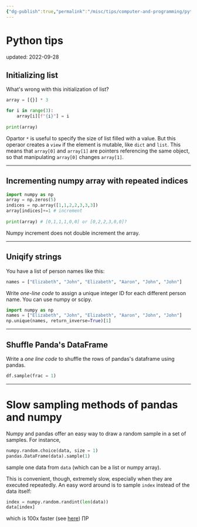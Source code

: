 ```yaml
---
{"dg-publish":true,"permalink":"/misc/tips/computer-and-programming/python-tips/","dgHomeLink":true,"dgPassFrontmatter":false}
---
```



# Python tips
updated: 2022-09-28


## Initializing list 

What's wrong with this initialization of list?

```python
array = [{}] * 3

for i in range(3):
	array[i][f"{i}"] = i
	
print(array)
```

Opartor `*`  is useful to specify the size of list filled with a value. But this operaor creates a `view` if the element is mutable, like `dict` and `list`. This means that `array[0]` and `array[1]` are pointers referencing the same object, so that manipulating `array[0]` changes  `array[1]`.

---

## Incrementing numpy array with repeated indices


```python
import numpy as np 
array = np.zeros(5)
indices = np.array([1,1,2,2,3,3,3])
array[indices]+=1 # increment
	
print(array) # [0,1,1,1,0,0] or [0,2,2,3,0,0]?
```

Numpy increment does not double increment the array. 

---

## Uniqify strings

You have a list of person names like this: 
```python
names = ["Elizabeth", "John", "Elizabeth", "Aaron", "John", "John"]
```

Write *one-line code* to assign a unique integer ID for each different person name. You can use numpy or scipy. 

```python 
import numpy as np 
names = ["Elizabeth", "John", "Elizabeth", "Aaron", "John", "John"]
np.unique(names, return_inverse=True)[1]
```

---

## Shuffle Panda's DataFrame

Write a *one line code* to shuffle the rows of pandas's dataframe using pandas. 

```python
df.sample(frac = 1)
```

---
# Slow sampling methods of pandas and numpy

Numpy and pandas offer an easy way to draw a random sample in a set of samples. For instance, 
```python 
numpy.random.choice(data, size = 1)
pandas.DataFrame(data).sample(1)
```
sample one data from `data` (which can be a list or numpy array). 

This is convenient, though, extremely slow, especially when they are executed repeatedly. An easy word around is to sample `index` instead of the data itself:
```python 
index = numpy.random.randint(len(data))
data[index]
```
which is 100x faster (see [here](https://github.com/numpy/numpy/issues/11476))
∏P